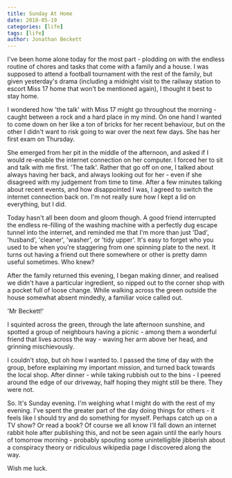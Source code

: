 ```yaml
---
title: Sunday At Home
date: 2018-05-19
categories: [life]
tags: [life]
author: Jonathan Beckett
---
```


I've been home alone today for the most part - plodding on with the endless routine of chores and tasks that come with a family and a house. I was supposed to attend a football tournament with the rest of the family, but given yesterday's drama (including a midnight visit to the railway station to escort Miss 17 home that won't be mentioned again), I thought it best to stay home.

I wondered how 'the talk' with Miss 17 might go throughout the morning - caught between a rock and a hard place in my mind. On one hand I wanted to come down on her like a ton of bricks for her recent behaviour, but on the other I didn't want to risk going to war over the next few days. She has her first exam on Thursday.

She emerged from her pit in the middle of the afternoon, and asked if I would re-enable the internet connection on her computer. I forced her to sit and talk with me first. 'The talk'. Rather that go off on one, I talked about always having her back, and always looking out for her - even if she disagreed with my judgement from time to time. After a few minutes talking about recent events, and how disappointed I was, I agreed to switch the internet connection back on. I'm not really sure how I kept a lid on everything, but I did.

Today hasn't all been doom and gloom though. A good friend interrupted the endless re-filling of the washing machine with a perfectly dug escape tunnel into the internet, and reminded me that I'm more than just 'Dad', 'husband', 'cleaner', 'washer', or 'tidy upper'. It's easy to forget who you used to be when you're staggering from one spinning plate to the next. It turns out having a friend out there somewhere or other is pretty damn useful sometimes. Who knew?

After the family returned this evening, I began making dinner, and realised we didn't have a particular ingredient, so nipped out to the corner shop with a pocket full of loose change. While walking across the green outside the house somewhat absent mindedly, a familiar voice called out.

'Mr Beckett!'

I squinted across the green, through the late afternoon sunshine, and spotted a group of neighbours having a picnic - among them a wonderful friend that lives across the way - waving her arm above her head, and grinning mischievously.

I couldn't stop, but oh how I wanted to. I passed the time of day with the group, before explaining my important mission, and turned back towards the local shop. After dinner - while taking rubbish out to the bins - I peered around the edge of our driveway, half hoping they might still be there. They were not.

So. It's Sunday evening. I'm weighing what I might do with the rest of my evening. I've spent the greater part of the day doing things for others - it feels like I should try and do something for myself. Perhaps catch up on a TV show? Or read a book? Of course we all know I'll fall down an internet rabbit hole after publishing this, and not be seen again until the early hours of tomorrow morning - probably spouting some unintelligible jibberish about a conspiracy theory or ridiculous wikipedia page I discovered along the way.

Wish me luck.